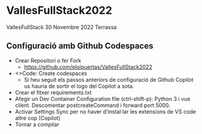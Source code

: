 # VallesFullStack2022
VallesFullStack 30 Novembre 2022 Terrassa

## Configuració amb Github Codespaces

* Crear Repositori o fer Fork
  * https://github.com/eloipuertas/VallesFullStack2022
* <>Code:  Create codespaces
  * Si heu seguit els passos anteriors de configuració de Github Copilot us hauria de sortir el logo del Copilot a sota.
* Crear el fitxer requirements.txt
* Afegir un Dev Container Configuration file (ctrl-shift-p): Python 3 i vue client. Descomentar postcreateCommand i forward port 5000.
* Activar Settings Sync per no haver d’instal·lar les extensions de VS code altre cop (Copilot)
* Tornar a compilar
